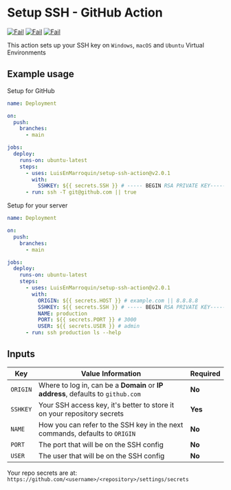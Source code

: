 # Setup SSH - GitHub Action

[![Fail](https://github.com/LuisEnMarroquin/setup-ssh-action/actions/workflows/windows.yml/badge.svg)](https://github.com/LuisEnMarroquin)
[![Fail](https://github.com/LuisEnMarroquin/setup-ssh-action/actions/workflows/macos.yml/badge.svg)](https://github.com/LuisEnMarroquin)
[![Fail](https://github.com/LuisEnMarroquin/setup-ssh-action/actions/workflows/ubuntu.yml/badge.svg)](https://github.com/LuisEnMarroquin)

This action sets up your SSH key on `Windows`, `macOS` and `Ubuntu` Virtual Environments

## Example usage

Setup for GitHub

```yml
name: Deployment

on:
  push:
    branches:
      - main

jobs:
  deploy:
    runs-on: ubuntu-latest
    steps:
      - uses: LuisEnMarroquin/setup-ssh-action@v2.0.1
        with:
          SSHKEY: ${{ secrets.SSH }} # ----- BEGIN RSA PRIVATE KEY----- ...
      - run: ssh -T git@github.com || true
```

Setup for your server

```yml
name: Deployment

on:
  push:
    branches:
      - main

jobs:
  deploy:
    runs-on: ubuntu-latest
    steps:
      - uses: LuisEnMarroquin/setup-ssh-action@v2.0.1
        with:
          ORIGIN: ${{ secrets.HOST }} # example.com || 8.8.8.8
          SSHKEY: ${{ secrets.SSH }} # ----- BEGIN RSA PRIVATE KEY----- ...
          NAME: production
          PORT: ${{ secrets.PORT }} # 3000
          USER: ${{ secrets.USER }} # admin
      - run: ssh production ls --help
```

## Inputs

| Key      | Value Information                                                                | Required |
| -------- | -------------------------------------------------------------------------------- | -------- |
| `ORIGIN` | Where to log in, can be a **Domain** or **IP address**, defaults to `github.com` | **No**   |
| `SSHKEY` | Your SSH access key, it's better to store it on your repository secrets          | **Yes**  |
| `NAME`   | How you can refer to the SSH key in the next commands, defaults to `ORIGIN`      | **No**   |
| `PORT`   | The port that will be on the SSH config                                          | **No**   |
| `USER`   | The user that will be on the SSH config                                          | **No**   |

Your repo secrets are at: `https://github.com/<username>/<repository>/settings/secrets`
